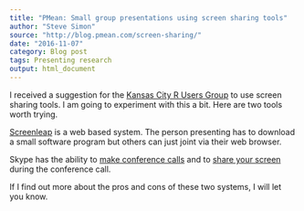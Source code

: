 ```yaml
---
title: "PMean: Small group presentations using screen sharing tools"
author: "Steve Simon"
source: "http://blog.pmean.com/screen-sharing/"
date: "2016-11-07"
category: Blog post
tags: Presenting research
output: html_document
---
```


I received a suggestion for the [Kansas City R Users
Group](https://www.meetup.com/Kansas-City-R-Users-Group/) to use screen
sharing tools. I am going to experiment with this a bit. Here are two
tools worth trying.

<!---More--->

[Screenleap](http://www.screenleap.com/) is a web based system. The
person presenting has to download a small software program but others
can just joint via their web browser.

Skype has the ability to [make conference
calls](https://www.skype.com/en/features/group-calls/) and to [share
your screen](https://www.skype.com/en/features/screen-sharing/) during
the conference call.

If I find out more about the pros and cons of these two systems, I will
let you know.


